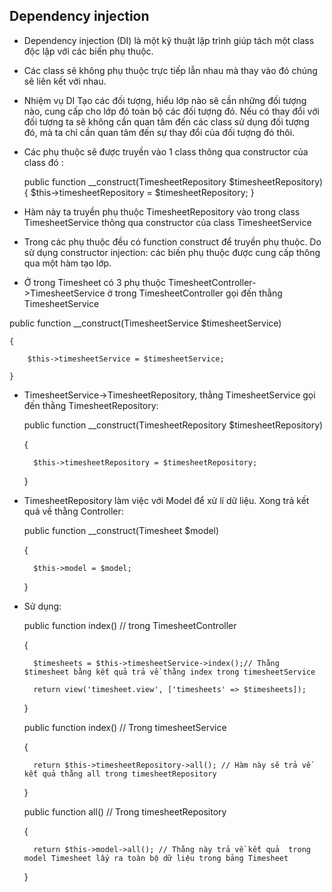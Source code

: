 ## Dependency injection
- Dependency injection (DI) là một kỹ thuật lập trình giúp tách một class độc lập với các biến phụ thuộc.
- Các class sẽ không phụ thuộc trực tiếp lẫn nhau mà thay vào đó chúng sẽ liên kết với nhau.
- Nhiệm vụ DI Tạo các đối tượng, hiểu lớp nào sẽ cần những đối tượng nào, cung cấp cho lớp đó toàn bộ các đối tượng đó. Nếu có thay đổi với đối tượng ta sẽ không cần quan tâm đến các class sử dụng đối tượng đó, mà ta chỉ cần quan tâm đến sự thay đổi của đối tượng đó thôi.
- Các phụ thuộc sẽ được truyền vào 1 class thông qua constructor của class đó :

	public function __construct(TimesheetRepository $timesheetRepository)
	    {
	        $this->timesheetRepository = $timesheetRepository;
	    }
- Hàm này ta truyền phụ thuộc TimesheetRepository vào trong class TimesheetService thông qua constructor của class TimesheetService
- Trong các phụ thuộc đều có function construct để truyền phụ thuộc. Do sử dụng constructor injection: các biến phụ thuộc được cung cấp thông qua một hàm tạo lớp.
- Ở trong Timesheet có 3 phụ thuộc TimesheetController->TimesheetService ở trong TimesheetController gọi đến thằng TimesheetService

public function __construct(TimesheetService $timesheetService)

    {

        $this->timesheetService = $timesheetService;

    }
- TimesheetService->TimesheetRepository, thằng TimesheetService gọi đến thằng TimesheetRepository:

	public function __construct(TimesheetRepository $timesheetRepository)

    {

        $this->timesheetRepository = $timesheetRepository;

    }
- TimesheetRepository  làm việc với Model để xử lí dữ liệu. Xong trả kết quả về thằng Controller:

	public function __construct(Timesheet $model)

    {

        $this->model = $model;

    }
- Sử dụng:  

	public function index() // trong TimesheetController

    {

        $timesheets = $this->timesheetService->index();// Thằng $timesheet bằng kết quả trả về thằng index trong timesheetService
     
        return view('timesheet.view', ['timesheets' => $timesheets]);

    }

    public function index() // Trong timesheetService

	{

		return $this->timesheetRepository->all(); // Hàm này sẽ trả về kết quả thằng all trong timesheetRepository

	}

	public function all() // Trong timesheetRepository

    {

    	return $this->model->all(); // Thằng này trả về kết quả  trong model Timesheet lấy ra toàn bộ dữ liệu trong bảng Timesheet

    }
